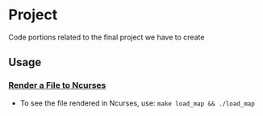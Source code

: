 # Project

Code portions related to the final project we have to create

## Usage

### <ins>Render a File to Ncurses</ins>
* To see the file rendered in Ncurses, use:
```make load_map && ./load_map```



